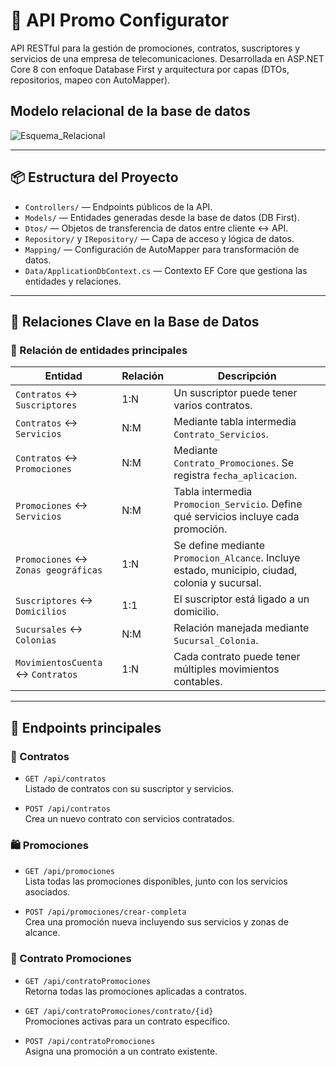 # 🎯 API Promo Configurator

API RESTful para la gestión de promociones, contratos, suscriptores y servicios de una empresa de telecomunicaciones. Desarrollada en ASP.NET Core 8 con enfoque Database First y arquitectura por capas (DTOs, repositorios, mapeo con AutoMapper).

## Modelo relacional de la base de datos
![Esquema_Relacional](https://github.com/user-attachments/assets/949a22e3-8616-47c6-8015-47584473bc12)

---

## 📦 Estructura del Proyecto

- `Controllers/` — Endpoints públicos de la API.
- `Models/` — Entidades generadas desde la base de datos (DB First).
- `Dtos/` — Objetos de transferencia de datos entre cliente ↔ API.
- `Repository/` y `IRepository/` — Capa de acceso y lógica de datos.
- `Mapping/` — Configuración de AutoMapper para transformación de datos.
- `Data/ApplicationDbContext.cs` — Contexto EF Core que gestiona las entidades y relaciones.

---

## 🔗 Relaciones Clave en la Base de Datos

### 📘 Relación de entidades principales

| Entidad | Relación | Descripción |
|--------|----------|-------------|
| `Contratos` ↔ `Suscriptores` | 1:N | Un suscriptor puede tener varios contratos. |
| `Contratos` ↔ `Servicios` | N:M | Mediante tabla intermedia `Contrato_Servicios`. |
| `Contratos` ↔ `Promociones` | N:M | Mediante `Contrato_Promociones`. Se registra `fecha_aplicacion`. |
| `Promociones` ↔ `Servicios` | N:M | Tabla intermedia `Promocion_Servicio`. Define qué servicios incluye cada promoción. |
| `Promociones` ↔ `Zonas geográficas` | 1:N | Se define mediante `Promocion_Alcance`. Incluye estado, municipio, ciudad, colonia y sucursal. |
| `Suscriptores` ↔ `Domicilios` | 1:1 | El suscriptor está ligado a un domicilio. |
| `Sucursales` ↔ `Colonias` | N:M | Relación manejada mediante `Sucursal_Colonia`. |
| `MovimientosCuenta` ↔ `Contratos` | 1:N | Cada contrato puede tener múltiples movimientos contables. |

---

## 🧪 Endpoints principales

### 📄 Contratos

- `GET /api/contratos`  
  Listado de contratos con su suscriptor y servicios.

- `POST /api/contratos`  
  Crea un nuevo contrato con servicios contratados.

### 🛍️ Promociones

- `GET /api/promociones`  
  Lista todas las promociones disponibles, junto con los servicios asociados.

- `POST /api/promociones/crear-completa`  
  Crea una promoción nueva incluyendo sus servicios y zonas de alcance.

### 🔄 Contrato Promociones

- `GET /api/contratoPromociones`  
  Retorna todas las promociones aplicadas a contratos.

- `GET /api/contratoPromociones/contrato/{id}`  
  Promociones activas para un contrato específico.

- `POST /api/contratoPromociones`  
  Asigna una promoción a un contrato existente.